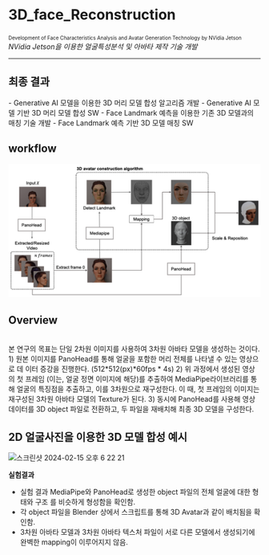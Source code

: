 # 3D_face_Reconstruction
<span style="font-size: 10px"> Development of Face Characteristics Analysis and Avatar Generation Technology by NVidia Jetson</span> <br>
_NVidia Jetson을 이용한 얼굴특성분석 및 아바타 제작 기술 개발_
***

<h2>최종 결과</h2>
- Generative AI 모델을 이용한 3D 머리 모델 합성 알고리즘 개발  
  - Generative AI 모델 기반 3D 머리 모델 합성 SW  
- Face Landmark 예측을 이용한 기존 3D 모델과의 매칭 기술 개발  
  - Face Landmark 예측 기반 3D 모델 매칭 SW  

<h2>workflow</h2>

<img src="./assets/workflow.png"><br>

<h2>Overview</h2><br>
본 연구의 목표는 단일 2차원 이미지를 사용하여 3차원 아바타 모델을 생성하는 것이다.
1) 원본 이미지를 PanoHead를 통해 얼굴을 포함한 머리 전체를 나타낼 수 있는 영상으로 데 이터 증강을 진행한다. (512*512(px)*60fps * 4s)
2) 위 과정에서 생성된 영상의 첫 프레임 (이는, 얼굴 정면 이미지에 해당)를 추출하여 MediaPipe라이브러리를 통해 얼굴의 특징점을 추출하고, 이를 3차원으로 재구성한다. 이 때, 첫 프레임의 이미지는 재구성된 3차원 아바타 모델의 Texture가 된다.
3) 동시에 PanoHead를 사용해 영상 데이터를 3D object 파일로 전환하고, 두 파일을 재배치해 최종 3D 모델을 구성한다.

<h2>2D 얼굴사진을 이용한 3D 모델 합성 예시</h2>
<img width="729" alt="스크린샷 2024-02-15 오후 6 22 21" src="https://github.com/Media-4-Machine-Laboratory/3D_face_Reconstruction/assets/126739106/3f3998c3-604d-4dbb-9ff0-dc1e0b1b84d5"><br>

**실험결과**
- 실험 결과 MediaPipe와 PanoHead로 생성한 object 파일의 전체 얼굴에 대한 형태와 구조 를 비슷하게 형성함을 확인함.
- 각 object 파일을 Blender 상에서 스크립트를 통해 3D Avatar과 같이 배치됨을 확인함.
- 3차원 아바타 모델과 3차원 아바타 텍스처 파일이 서로 다른 모델에서 생성되기에 완벽한 mapping이 이루어지지 않음.
